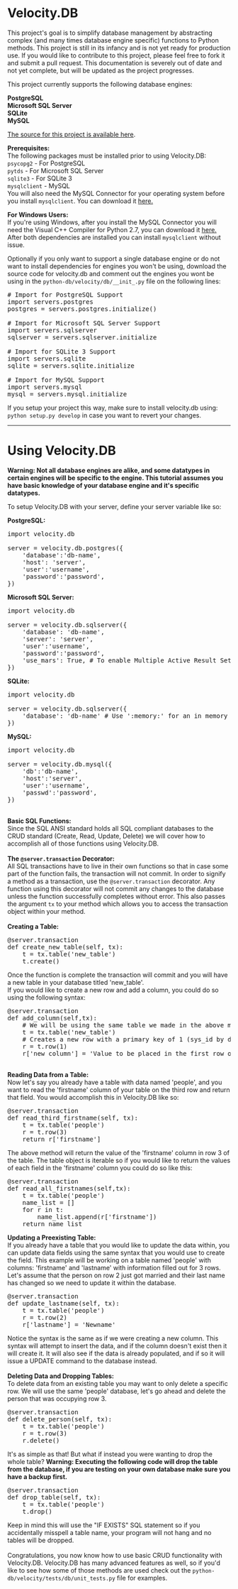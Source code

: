 # Velocity.DB

This project's goal is to simplify database management by abstracting complex (and many times database engine specific) functions to Python methods. This project is still in its infancy and is not yet ready for production use. If you would like to contribute to this project, please feel free to fork it and submit a pull request. This documentation is severely out of date and not yet complete, but will be updated as the project progresses.

This project currently supports the following database engines:

<b>PostgreSQL</b><br/>
<b>Microsoft SQL Server</b><br/>
<b>SQLite</b><br/>
<b>MySQL</b><br/>

[The source for this project is available here][src].

<b>Prerequisites:</b><br/>
The following packages must be installed prior to using Velocity.DB:<br/>
`psycopg2` - For PostgreSQL<br/>
`pytds` - For Microsoft SQL Server<br/>
`sqlite3` - For SQLite 3<br/>
`mysqlclient` - MySQL<br/>
You will also need the MySQL Connector for your operating system before you install `mysqlclient`. You can download it <a href='https://dev.mysql.com/downloads/connector/c/'>here.</a>

<b>For Windows Users:</b><br/>
If you're using Windows, after you install the MySQL Connector you will need the Visual C++ Compiler for Python 2.7, you can download it <a href='https://www.microsoft.com/en-us/download/details.aspx?id=44266'>here.</a> After both dependencies are installed you can install `mysqlclient` without issue.

Optionally if you only want to support a single database engine or do not want to install dependencies for engines you won't be using, download the source code for velocity.db and comment out the engines you wont be using in the `python-db/velocity/db/__init_.py` file on the following lines:

<pre>
# Import for PostgreSQL Support
import servers.postgres
postgres = servers.postgres.initialize()
<br/># Import for Microsoft SQL Server Support
import servers.sqlserver
sqlserver = servers.sqlserver.initialize
<br/># Import for SQLite 3 Support
import servers.sqlite
sqlite = servers.sqlite.initialize
<br/># Import for MySQL Support
import servers.mysql
mysql = servers.mysql.initialize</pre>

If you setup your project this way, make sure to install velocity.db using: `python setup.py develop` in case you want to revert your changes.

----

# Using Velocity.DB

<b>Warning: Not all database engines are alike, and some datatypes in certain engines will be specific to the engine. This tutorial assumes you have basic knowledge of your database engine and it's specific datatypes.</b>

To setup Velocity.DB with your server, define your server variable like so:

<b>PostgreSQL:</b>
<pre>
import velocity.db
<br/>server = velocity.db.postgres({
	'database':'db-name',
	'host': 'server',
	'user':'username',
	'password':'password',
})
</pre>
<b>Microsoft SQL Server:</b>
<pre>
import velocity.db
<br/>server = velocity.db.sqlserver({
	'database': 'db-name',
	'server': 'server',
	'user':'username',
	'password':'password',
	'use_mars': True, # To enable Multiple Active Result Sets (disabled by default)
})
</pre>
<b>SQLite:</b>
<pre>
import velocity.db
<br/>server = velocity.db.sqlserver({
	'database': 'db-name' # Use ':memory:' for an in memory database
})
</pre>
<b>MySQL:</b>
<pre>
import velocity.db
<br/>server = velocity.db.mysql({
	'db':'db-name',
	'host':'server',
	'user':'username',
	'passwd':'password',
})
</pre>
<br>
<b>Basic SQL Functions:</b><br/>
Since the SQL ANSI standard holds all SQL compliant databases to the CRUD standard (Create, Read, Update, Delete) we will cover how to accomplish all of those functions using Velocity.DB.<br/>
<br/><b>The <code>@server.transaction</code> Decorator:</b><br/>
All SQL transactions have to live in their own functions so that in case some part of the function fails, the transaction will not commit. In order to signify a method as a transaction, use the <code>@server.transaction</code> decorator. Any function using this decorator will not commit any changes to the database unless the function successfully completes without error. This also passes the argument <code>tx</code> to your method which allows you to access the transaction object within your method.<br/>
<br/><b>Creating a Table:</b>
<pre>
@server.transaction
def create_new_table(self, tx):
	t = tx.table('new_table')
    t.create()
</pre>
Once the function is complete the transaction will commit and you will have a new table in your database titled 'new_table'.<br>
If you would like to create a new row and add a column, you could do so using the following syntax:
<pre>
@server.transaction
def add_column(self,tx):
	# We will be using the same table we made in the above method.
	t = tx.table('new_table')
    # Creates a new row with a primary key of 1 (sys_id by default)
    r = t.row(1)
    r['new_column'] = 'Value to be placed in the first row of the new column'
</pre>
<br/><b>Reading Data from a Table:</b>
<br/>Now let's say you already have a table with data named 'people', and you want to read the 'firstname' column of your table on the third row and return that field. You would accomplish this in Velocity.DB like so:
<pre>
@server.transaction
def read_third_firstname(self, tx):
	t = tx.table('people')
    r = t.row(3)
    return r['firstname']
</pre>
The above method will return the value of the 'firstname' column in row 3 of the table. The table object is iterable so if you would like to return the values of each field in the 'firstname' column you could do so like this:
<pre>
@server.transaction
def read_all_firstnames(self,tx):
	t = tx.table('people')
    name_list = []
    for r in t:
    	name_list.append(r['firstname'])
    return name_list
</pre>
<b>Updating a Preexisting Table:</b><br/>
If you already have a table that you would like to update the data within, you can update data fields using the same syntax that you would use to create the field. This example will be working on a table named 'people' with columns: 'firstname' and 'lastname' with information filled out for 3 rows. Let's assume that the person on row 2 just got married and their last name has changed so we need to update it within the database.
<pre>
@server.transaction
def update_lastname(self, tx):
	t = tx.table('people')
    r = t.row(2)
    r['lastname'] = 'Newname'
</pre>
Notice the syntax is the same as if we were creating a new column. This syntax will attempt to insert the data, and if the column doesn't exist then it will create it. It will also see if the data is already populated, and if so it will issue a UPDATE command to the database instead.<br/>
<br/><b>Deleting Data and Dropping Tables:</b><br/>
To delete data from an existing table you may want to only delete a specific row. We will use the same 'people' database, let's go ahead and delete the person that was occupying row 3.
<pre>
@server.transaction
def delete_person(self, tx):
	t = tx.table('people')
    r = t.row(3)
    r.delete()
</pre>
It's as simple as that! But what if instead you were wanting to drop the whole table? <b>Warning: Executing the following code will drop the table from the database, if you are testing on your own database make sure you have a backup first.</b>
<pre>
@server.transaction
def drop_table(self, tx):
	t = tx.table('people')
    t.drop()
</pre>
Keep in mind this will use the "IF EXISTS" SQL statement so if you accidentally misspell a table name, your program will not hang and no tables will be dropped.<br/>
<br/>Congratulations, you now know how to use basic CRUD functionality with Velocity.DB. Velocity.DB has many advanced features as well, so if you'd like to see how some of those methods are used check out the <code>python-db/velocity/tests/db/unit_tests.py</code> file for examples.

[src]: https://github.com/
